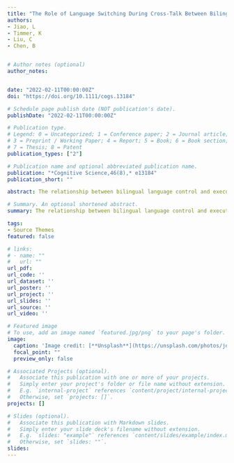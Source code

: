 ```yaml
---
title: "The Role of Language Switching During Cross-Talk Between Bilingual Language Control and Domain-General Conflict Monitoring"
authors:
- Jiao, L
- Timmer, K
- Liu, C
- Chen, B


# Author notes (optional)
author_notes:


date: "2022-02-11T00:00:00Z"
doi: "https://doi.org/10.1111/cogs.13184"

# Schedule page publish date (NOT publication's date).
publishDate: "2022-02-11T00:00:00Z"

# Publication type.
# Legend: 0 = Uncategorized; 1 = Conference paper; 2 = Journal article;
# 3 = Preprint / Working Paper; 4 = Report; 5 = Book; 6 = Book section;
# 7 = Thesis; 8 = Patent
publication_types: ["2"]

# Publication name and optional abbreviated publication name.
publication: "*Cognitive Science,46(8),* e13184"
publication_short: ""

abstract: The relationship between bilingual language control and executive control is debated. The present study investigated the effect of short-term language switching in a comprehension task on executive control performance in unbalanced bilinguals. Participants were required to perform a context task and an executive control task (i.e., flanker task) in sequence. A picture-word matching task created different language contexts in Experiment 1 (i.e., L1, L2, and dual-language contexts). By modifying the color-shape switching task, we created different contexts that do not involve language processing in Experiment 2 (i.e., color, shape, and dual context). Experiment 1 showed overall faster responses (in both congruent and incongruent trials) in the flanker task after a language switching context than after single (L1 or L2) contexts. This suggests that the language switching in a comprehension task affected general monitoring performance. By contrast, the nonlinguistic contexts in Experiment 2 did not affect flanker performance. This provides further evidence for the crucial role of language processing during switching to elicit short-term adaptions on domain-general conflict monitoring. Overall, our findings add to the previous studies by showing cross-talk between bilingual language control and domain-general conflict monitoring when language switching occurs in a comprehension task.

# Summary. An optional shortened abstract.
summary: The relationship between bilingual language control and executive control is debated...

tags:
- Source Themes
featured: false

# links:
# - name: ""
#   url: ""
url_pdf: 
url_code: ''
url_dataset: ''
url_poster: ''
url_project: ''
url_slides: ''
url_source: ''
url_video: ''

# Featured image
# To use, add an image named `featured.jpg/png` to your page's folder. 
image:
  caption: 'Image credit: [**Unsplash**](https://unsplash.com/photos/jdD8gXaTZsc)'
  focal_point: ""
  preview_only: false

# Associated Projects (optional).
#   Associate this publication with one or more of your projects.
#   Simply enter your project's folder or file name without extension.
#   E.g. `internal-project` references `content/project/internal-project/index.md`.
#   Otherwise, set `projects: []`.
projects: []

# Slides (optional).
#   Associate this publication with Markdown slides.
#   Simply enter your slide deck's filename without extension.
#   E.g. `slides: "example"` references `content/slides/example/index.md`.
#   Otherwise, set `slides: ""`.
slides:
---
```

